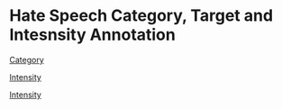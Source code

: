 # Hate Speech Category, Target and Intesnsity Annotation

[Category](Category)

[Intensity](Intensity)

[Intensity](Target)
